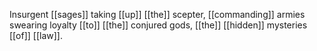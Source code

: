 Insurgent [[sages]] taking [[up]] [[the]] scepter, [[commanding]] armies swearing loyalty [[to]] [[the]] conjured gods, [[the]] [[hidden]] mysteries [[of]] [[law]].








